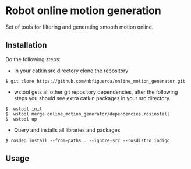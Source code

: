 # Robot online motion generation
Set of tools for filtering and generating smooth motion online.


## Installation
Do the following steps:
* In your catkin src directory clone the repository
```
$ git clone https://github.com/nbfigueroa/online_motion_generator.git
```
* wstool gets all other git repository dependencies, after the following steps you should see extra catkin 
  packages in your src directory.
```
$  wstool init
$  wstool merge online_motion_generator/dependencies.rosinstall 
$  wstool up 
```
* Query and installs all libraries and packages 
```
$ rosdep install --from-paths . --ignore-src --rosdistro indigo 
```


## Usage
